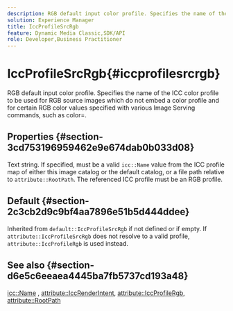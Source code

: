 ```yaml
---
description: RGB default input color profile. Specifies the name of the ICC color profile to be used for RGB source images which do not embed a color profile and for certain RGB color values specified with various Image Serving commands, such as color=.
solution: Experience Manager
title: IccProfileSrcRgb
feature: Dynamic Media Classic,SDK/API
role: Developer,Business Practitioner
---
```


# IccProfileSrcRgb{#iccprofilesrcrgb}

RGB default input color profile. Specifies the name of the ICC color profile to be used for RGB source images which do not embed a color profile and for certain RGB color values specified with various Image Serving commands, such as color=.

## Properties {#section-3cd753196959462e9e674dab0b033d08}

Text string. If specified, must be a valid `icc::Name` value from the ICC profile map of either this image catalog or the default catalog, or a file path relative to `attribute::RootPath`. The referenced ICC profile must be an RGB profile.

## Default {#section-2c3cb2d9c9bf4aa7896e51b5d444ddee}

Inherited from `default::IccProfileSrcRgb` if not defined or if empty. If `attribute::IccProfileSrcRgb` does not resolve to a valid profile, `attribute::IccProfileRgb` is used instead.

## See also {#section-d6e5c6eeaea4445ba7fb5737cd193a48}

[icc::Name](../../../../../is-api/image-catalog/image-serving-api-ref/c-image-catalog-reference/c-icc-profile-map-reference/r-name-icc.md#reference-9e7d3c8e35434981a3dfac66b8946cbe) , [attribute::IccRenderIntent](../../../../../is-api/image-catalog/image-serving-api-ref/c-image-catalog-reference/c-attributes-reference/r-iccrenderintent.md#reference-012f207f28bd4406a5368d23ed95a51f), [attribute::IccProfileRgb](../../../../../is-api/image-catalog/image-serving-api-ref/c-image-catalog-reference/c-attributes-reference/r-iccprofilergb.md#reference-3479e7daac54404f84b06b98ca07b9df), [attribute::RootPath](../../../../../is-api/image-catalog/image-serving-api-ref/c-image-catalog-reference/c-attributes-reference/r-rootpath.md#reference-17d57e5967be403b8408fa7214017494) 
